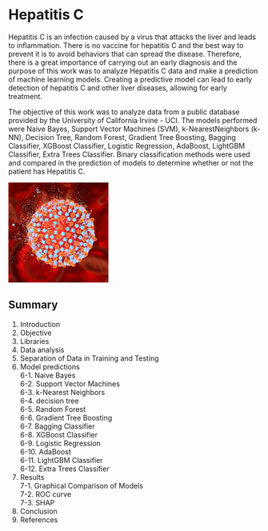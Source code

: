 # Hepatitis C

Hepatitis C is an infection caused by a virus that attacks the liver and leads to inflammation.
There is no vaccine for hepatitis C and the best way to prevent it is to avoid behaviors that can spread the disease. Therefore, there is a great importance of carrying out an early diagnosis and the purpose of this work was to analyze Hepatitis C data and make a prediction of machine learning models. Creating a predictive model can lead to early detection of hepatitis C and other liver diseases, allowing for early treatment.

The objective of this work was to analyze data from a public database provided by the University of California Irvine - UCI. The models performed were Naive Bayes, Support Vector Machines (SVM), k-NearestNeighbors (k-NN), Decision Tree, Random Forest, Gradient Tree Boosting, Bagging Classifier, XGBoost Classifier, Logistic Regression, AdaBoost, LightGBM Classifier, Extra Trees Classifier. Binary classification methods were used and compared in the prediction of models to determine whether or not the patient has Hepatitis C.

<img src="https://github.com/raquelcolares/machine_learning_UFMG/blob/main/tp_final/hepatitec-fig2.webp" width="200">

## Summary

1) Introduction
2) Objective
3) Libraries
4) Data analysis
5) Separation of Data in Training and Testing
6) Model predictions\
6-1. Naive Bayes\
6-2. Support Vector Machines\
6-3. k-Nearest Neighbors\
6-4. decision tree\
6-5. Random Forest\
6-6. Gradient Tree Boosting\
6-7. Bagging Classifier\
6-8. XGBoost Classifier\
6-9. Logistic Regression\
6-10. AdaBoost\
6-11. LightGBM Classifier\
6-12. Extra Trees Classifier
7) Results\
7-1. Graphical Comparison of Models\
7-2. ROC curve\
7-3. SHAP
8) Conclusion
9) References

